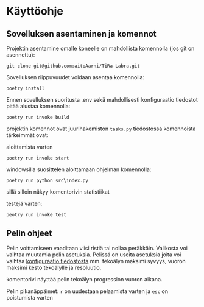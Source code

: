 # Käyttöohje

## Sovelluksen asentaminen ja komennot

Projektin asentamine omalle koneelle on mahdollista komennolla (jos git on asennettu):
```
git clone git@github.com:aitoAarni/TiRa-Labra.git
```

Sovelluksen riippuvuudet voidaan asentaa komennolla: 
```
poetry install
```

Ennen sovelluksen suoritusta .env sekä mahdollisesti konfiguraatio tiedostot pitää alustaa komennolla:
```
poetry run invoke build
```

projektin komennot ovat juurihakemiston `tasks.py` tiedostossa
komennoista tärkeimmät ovat:

aloittamista varten
```
poetry run invoke start
```

windowsilla suosittelen aloittamaan ohjelman komennolla:
```
poetry run python src\index.py
```
sillä silloin näkyy komentorivin statistiikat

testejä varten:
```
peotry run invoke test
```

## Pelin ohjeet

Pelin voittamiseen vaaditaan viisi ristiä tai nollaa peräkkäin.
Valikosta voi vaihtaa muutamia pelin asetuksia.
Pelissä on useita asetuksia joita voi vaihtaa [konfiguraatio tiedostosta](https://github.com/aitoAarni/TiRa-Labra/blob/main/konfiguraatio/tuotanto_konfiguraatio.json) mm. tekoälyn maksimi syvyys, vuoron maksimi kesto tekoälylle ja resoluutio.

komentorivi näyttää pelin tekoälyn progression vuoron aikana.

Pelin pikanäppäimet: `r` on uudestaan pelaamista varten ja `esc` on poistumista varten
